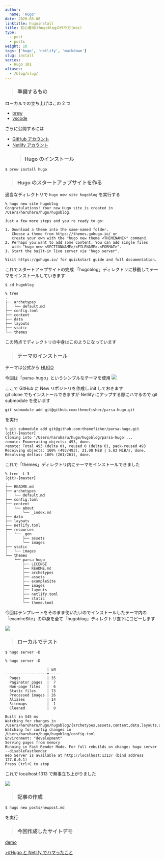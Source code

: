 ```yaml
---
author:
  name: 'Hugo'
date: 2020-08-08
linktitle: hugoinstall
title: 初心者向けhugoblogの作り方(mac)
type:
  - post
  - posts
weight: 10
tags: ['hugo', 'netlify', 'markdown']
slug: install
series:
  - Hugo 101
aliases:
  - /blog/slug/
---
```


> ### 準備するもの

ローカルでの立ち上げはこの 2 つ

- [brew](https://brew.sh/index_ja)
- [vscode](https://code.visualstudio.com/download)

さらに公開するには

- [GitHub アカウント](https://github.co.jp/)
- [Netlify アカウント](https://www.netlify.com/)
  > ### Hugo のインストール

```
$ brew install hugo
```

> ### Hugo のスタートアップサイトを作る

適当なディレクトリで
`hugo new site hugoblog`
を実行する

```
% hugo new site hugoblog
Congratulations! Your new Hugo site is created in /Users/haruharu/hugo/hugoblog.

Just a few more steps and you're ready to go:

1. Download a theme into the same-named folder.
   Choose a theme from https://themes.gohugo.io/ or
   create your own with the "hugo new theme <THEMENAME>" command.
2. Perhaps you want to add some content. You can add single files
   with "hugo new <SECTIONNAME>/<FILENAME>.<FORMAT>".
3. Start the built-in live server via "hugo server".

Visit https://gohugo.io/ for quickstart guide and full documentation.
```

これでスタートアップサイトの完成
「hugoblog」ディレクトリに移動してテーマをインストールしていきます

```
$ cd hugoblog
```

```
% tree
.
├── archetypes
│   └── default.md
├── config.toml
├── content
├── data
├── layouts
├── static
└── themes
```

この時点でディレクトリの中身はこのようになっています

> ### テーマのインストール

テーマは公式から
[HUGO](https://themes.gohugo.io/)

今回は「parsa-hugo」というシンプルなテーマを使用
![](https://lh3.googleusercontent.com/XT9dpMEB0RGIsUBPKKi2lLGwsBmjfaLRYDKHVdh5RYEVI14hSECoZGvCOQaCWVxaN_5e12XVmAaEYGSKRvNn-3h6g3m8lQ3jvtaBwozw38ZfIzUJ=w1280)

ここで GitHub に New リポジトリを作成し init しておきます  
git clone でもインストールできますが Netlify にアップする際にハマるので git submodule を使います

```
git submodule add git@github.com:themefisher/parsa-hugo.git
```

を実行

```
% git submodule add git@github.com:themefisher/parsa-hugo.git                        (git)-[master]
Cloning into '/Users/haruharu/hugo/hugoblog/parsa-hugo'...
remote: Enumerating objects: 493, done.
remote: Total 493 (delta 0), reused 0 (delta 0), pack-reused 493
Receiving objects: 100% (493/493), 21.08 MiB | 5.83 MiB/s, done.
Resolving deltas: 100% (261/261), done.
```

これで「themes」ディレクトリ内にテーマをインストールできました

```
% tree -L 3                                                              (git)-[master]
.
├── README.md
├── archetypes
│   └── default.md
├── config.toml
├── content
│   └── about
│       └── _index.md
├── data
├── layouts
├── netlify.toml
├── resources
│   └── _gen
│       ├── assets
│       └── images
├── static
│   └── images
└── themes
    └── parsa-hugo
        ├── LICENSE
        ├── README.md
        ├── archetypes
        ├── assets
        ├── exampleSite
        ├── images
        ├── layouts
        ├── netlify.toml
        ├── static
        └── theme.toml
```

今回はテンプレートをそのまま使いたいのでインストールしたテーマ内の「examlreSite」の中身を全て「hugoblog」ディレクトリ直下にコピーします

![](https://lh6.googleusercontent.com/m0gY6l4xpTKiSblehIvBmANdv31IjW-x7JF-z0Ss4GD5IpA-cEAOSdTUr19lgBKkA3V7ox1VB938hhalb5CqDJAJtkFKOOWjIych1IcuxiJBEmMUjtc=w1280)

> ### ローカルでテスト

```
$ hugo server -D
```

```
% hugo server -D

                   | EN
-------------------+-----
  Pages            | 35
  Paginator pages  |  7
  Non-page files   |  6
  Static files     | 73
  Processed images | 26
  Aliases          | 14
  Sitemaps         |  1
  Cleaned          |  0

Built in 545 ms
Watching for changes in /Users/haruharu/hugo/hugoblog/{archetypes,assets,content,data,layouts,static,themes}
Watching for config changes in /Users/haruharu/hugo/hugoblog/config.toml
Environment: "development"
Serving pages from memory
Running in Fast Render Mode. For full rebuilds on change: hugo server --disableFastRender
Web Server is available at http://localhost:1313/ (bind address 127.0.0.1)
Press Ctrl+C to stop
```

これで localhost:1313 で無事立ち上がりました

![](https://lh4.googleusercontent.com/J0Hebe39gJumTg9Yts9GE4-1b1rp5-1FYqh3kpg6e3tuweKZkCP7djNoI8v5TgPylW5d8K9wp52RaCPF_hbIr6oPGn-sWjRE0jbb4e5JdCkcOk9OHYQ=w1280)

> ### 記事の作成

```
$ hugo new posts/newpost.md
```

を実行

> ### 今回作成したサイトデモ

[demo](https://boring-colden-6acf01.netlify.app/)

[>#Hugo と Netlify でハマったこと](https://hashnote.biz/posts/2020/hugonetlify/)
